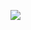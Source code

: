 <a href='https://danilo-delbusso.github.io/blog/'><img src='https://raw.githubusercontent.com/danilo-delbusso/danilo-delbusso/master/intro.gif'/></a>
